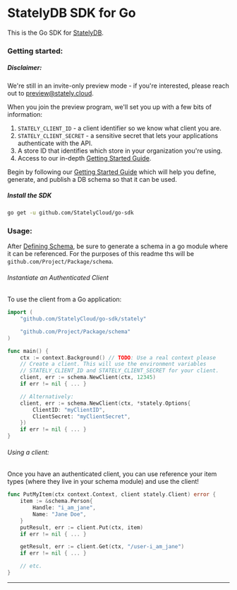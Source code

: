 # StatelyDB SDK for Go

This is the Go SDK for [StatelyDB](https://stately.cloud).

### Getting started:

##### Disclaimer:

We're still in an invite-only preview mode - if you're interested, please reach out to [preview@stately.cloud](mailto:preview@stately.cloud?subject=Early%20Access%20Program).

When you join the preview program, we'll set you up with a few bits of information:

1. `STATELY_CLIENT_ID` - a client identifier so we know what client you are.
2. `STATELY_CLIENT_SECRET` - a sensitive secret that lets your applications authenticate with the API.
3. A store ID that identifies which store in your organization you're using.
4. Access to our in-depth [Getting Started Guide].

Begin by following our [Getting Started Guide] which will help you define, generate, and publish a DB schema so that it can be used.

##### Install the SDK

```sh
go get -u github.com/StatelyCloud/go-sdk
```

### Usage:

After [Defining Schema], be sure to generate a schema in a go module where it can be referenced. For the purposes of this readme ths will be `github.com/Project/Package/schema`.

###### Instantiate an Authenticated Client

To use the client from a Go application:

```go
import (
	"github.com/StatelyCloud/go-sdk/stately"

	"github.com/Project/Package/schema"
)

func main() {
	ctx := context.Background() // TODO: Use a real context please
	// Create a client. This will use the environment variables
	// STATELY_CLIENT_ID and STATELY_CLIENT_SECRET for your client.
	client, err := schema.NewClient(ctx, 12345)
	if err != nil { ... }

	// Alternatively:
	client, err := schema.NewClient(ctx, *stately.Options{
		ClientID: "myClientID",
		ClientSecret: "myClientSecret",
	})
	if err != nil { ... }
}
```

###### Using a client:

Once you have an authenticated client, you can use reference your item types (where they live in your schema module) and use the client!

```go
func PutMyItem(ctx context.Context, client stately.Client) error {
	item := &schema.Person{
		Handle: "i_am_jane",
		Name: "Jane Doe",
	}
	putResult, err := client.Put(ctx, item)
	if err != nil { ... }

	getResult, err := client.Get(ctx, "/user-i_am_jane")
    if err != nil { ... }

	// etc.
}
```

---

[Getting Started Guide]: https://preview-docs.stately.cloud/guides/getting-started/
[Defining Schema]: https://preview-docs.stately.cloud/guides/defining-schema/